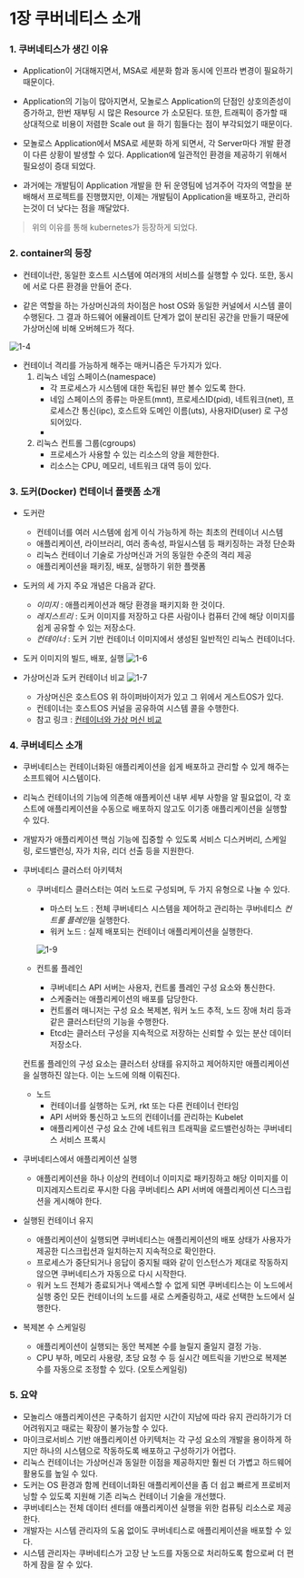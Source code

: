 # 1장 쿠버네티스 소개

### 1. 쿠버네티스가 생긴 이유
- Application이 거대해지면서, MSA로 세분화 함과 동시에 인프라 변경이 필요하기 때문이다.

- Application의 기능이 많아지면서, 모놀로스 Application의 단점인 상호의존성이 증가하고, 한번 재부팅 시 많은 Resource 가 소모된다. 또한, 트래픽이 증가할 때 상대적으로 비용이 저렴한 Scale out 을 하기 힘들다는 점이 부각되었기 때문이다.

- 모놀로스 Application에서 MSA로 세분화 하게 되면서, 각 Server마다 개발 환경이 다른 상황이 발생할 수 있다. Application에 일관적인 환경을 제공하기 위해서 필요성이 증대 되었다.

- 과거에는 개발팀이 Application 개발을 한 뒤 운영팀에 넘겨주어 각자의 역할을 분배해서 프로젝트를 진행했지만, 이제는 개발팀이 Application을 배포하고, 관리하는것이 더 낮다는 점을 깨달았다.

>위의 이유를 통해 kubernetes가 등장하게 되었다.

### 2. container의 등장
- 컨테이너란, 동일한 호스트 시스템에 여러개의 서비스를 실행할 수 있다. 또한, 동시에 서로 다른 환경을 만들어 준다.

- 같은 역할을 하는 가상머신과의 차이점은 host OS와 동일한 커널에서 시스템 콜이 수행된다. 그 결과 하드웨어 에뮬레이트 단계가 없이 분리된 공간을 만들기 때문에 가상머신에 비해 오버헤드가 적다.

![1-4](./files/1-4.jpg)

- 컨테이너 격리를 가능하게 해주는 매커니즘은 두가지가 있다.
    1. 리눅스 네임 스페이스(namespace)
        - 각 프로세스가 시스템에 대한 독립된 뷰만 볼수 있도록 한다.
        - 네임 스페이스의 종류는 마운트(mnt), 프로세스ID(pid), 네트워크(net), 프로세스간 통신(ipc), 호스트와 도메인 이름(uts), 사용자ID(user) 로 구성되어있다.
        - 
    2. 리눅스 컨트롤 그룹(cgroups)
        - 프로세스가 사용할 수 있는 리소스의 양을 제한한다.
        - 리소스는 CPU, 메모리, 네트워크 대역 등이 있다.

### 3. 도커(Docker) 컨테이너 플랫폼 소개
- 도커란
    - 컨테이너를 여러 시스템에 쉽게 이식 가능하게 하는 최초의 컨테이너 시스템
    - 애플리케이션, 라이브러리, 여러 종속성, 파일시스템 등 패키징하는 과정 단순화
    - 리눅스 컨테이너 기술로 가상머신과 거의 동일한 수준의 격리 제공
    - 애플리케이션을 패키징, 배포, 실행하기 위한 플랫폼

- 도커의 세 가지 주요 개념은 다음과 같다.
    - *이미지* : 애플리케이션과 해당 환경을 패키지화 한 것이다.
    - *레지스트리* : 도커 이미지를 저장하고 다른 사람이나 컴퓨터 간에 해당 이미지를 쉽게 공유할 수 있는 저장소다.
    - *컨테이너* : 도커 기반 컨테이너 이미지에서 생성된 일반적인 리눅스 컨테이너다.

- 도커 이미지의 빌드, 배포, 실행
![1-6](./files/1-6.jpg)

- 가상머신과 도커 컨테이너 비교
![1-7](./files/1-7.jpg)
    - 가상머신은 호스트OS 위 하이퍼바이저가 있고 그 위에서 게스트OS가 있다.
    - 컨테이너는 호스트OS 커널을 공유하여 시스템 콜을 수행한다.
    - 참고 링크 : [컨테이너와 가상 머신 비교](https://docs.microsoft.com/ko-kr/virtualization/windowscontainers/about/containers-vs-vm)

### 4. 쿠버네티스 소개
- 쿠버네티스는 컨테이너화된 애플리케이션을 쉽게 배포하고 관리할 수 있게 해주는 소프트웨어 시스템이다.
- 리눅스 컨테이너의 기능에 의존해 애플케이션 내부 세부 사항을 알 필요없이, 각 호스트에 애플리케이션을 수동으로 배포하지 않고도 이기종 애플리케이션을 실행할 수 있다.
- 개발자가 애플리케이션 핵심 기능에 집중할 수 있도록 서비스 디스커버리, 스케일링, 로드밸런싱, 자가 치유, 리더 선출 등을 지원한다.

- 쿠버네티스 클러스터 아키텍처
    - 쿠버네티스 클러스터는 여러 노드로 구성되며, 두 가지 유형으로 나눌 수 있다.
        - 마스터 노드 : 전체 쿠버네티스 시스템을 제어하고 관리하는 쿠버네티스 *컨트롤 플레인*을 실행한다.
        - 워커 노드 : 실제 배포되는 컨테이너 애플리케이션을 실행한다.

        ![1-9](./files/1-9.jpg)
    - 컨트롤 플레인
        - 쿠버네티스 API 서버는 사용자, 컨트롤 플레인 구성 요소와 통신한다.
        - 스케줄러는 애플리케이션의 배포를 담당한다.
        - 컨트롤러 매니저는 구성 요소 복제본, 워커 노드 추적, 노드 장애 처리 등과 같은 클러스터단의 기능을 수행한다.
        - Etcd는 클러스터 구성을 지속적으로 저장하는 신뢰할 수 있는 분산 데이터 저장소다.
    
    컨트롤 플레인의 구성 요소는 클러스터 상태를 유지하고 제어하지만 애플리케이션을 실행하진 않는다. 이는 노드에 의해 이뤄진다.

    - 노드
        - 컨테이너를 실행하는 도커, rkt 또는 다른 컨테이너 런타임
        - API 서버와 통신하고 노드의 컨테이너를 관리하는 Kubelet
        - 애플리케이션 구성 요소 간에 네트워크 트래픽을 로드밸런싱하는 쿠버네티스 서비스 프록시

- 쿠버네티스에서 애플리케이션 실행
    - 애플리케이션을 하나 이상의 컨테이너 이미지로 패키징하고 해당 이미지를 이미지레지스트리로 푸시한 다음 쿠버네티스 API 서버에 애플리케이션 디스크립션을 게시해야 한다.

- 실행된 컨테이너 유지
    - 애플리케이션이 실행되면 쿠버네티스는 애플리케이션의 배포 상태가 사용자가 제공한 디스크립션과 일치하는지 지속적으로 확인한다.
    - 프로세스가 중단되거나 응답이 중지될 때와 같이 인스턴스가 제대로 작동하지 않으면 쿠버네티스가 자동으로 다시 시작한다.
    - 워커 노드 전체가 종료되거나 액세스할 수 없게 되면 쿠버네티스는 이 노드에서 실행 중인 모든 컨테이너의 노드를 새로 스케줄링하고, 새로 선택한 노드에서 실행한다.

- 복제본 수 스케일링
    - 애플리케이션이 실행되는 동안 복제본 수를 늘릴지 줄일지 결정 가능.
    - CPU 부하, 메모리 사용량, 초당 요청 수 등 실시간 메트릭을 기반으로 복제본 수를 자동으로 조정할 수 있다. (오토스케일링)

### 5. 요약
- 모놀리스 애플리케이션은 구축하기 쉽지만 시간이 지남에 따라 유지 관리하기가 더 어려워지고 때로는 확장이 불가능할 수 있다.
- 마이크로서비스 기반 애플리케이션 아키텍처는 각 구성 요소의 개발을 용이하게 하지만 하나의 시스템으로 작동하도록 배포하고 구성하기가 어렵다.
- 리눅스 컨테이너는 가상머신과 동일한 이점을 제공하지만 훨씬 더 가볍고 하드웨어 활용도를 높일 수 있다.
- 도커는 OS 환경과 함께 컨테이너화된 애플리케이션을 좀 더 쉽고 빠르게 프로비저닝할 수 있도록 지원해 기존 리눅스 컨테이너 기술을 개선했다.
- 쿠버네티스는 전체 데이터 센터를 애플리케이션 실행을 위한 컴퓨팅 리소스로 제공한다.
- 개발자는 시스템 관리자의 도움 없이도 쿠버네티스로 애플리케이션을 배포할 수 있다.
- 시스템 관리자는 쿠버네티스가 고장 난 노드를 자동으로 처리하도록 함으로써 더 편하게 잠을 잘 수 있다.
